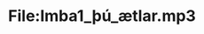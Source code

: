 ---
title: File:Imba1_þú_ætlar.mp3
recording of: þú ætlar
reading speed: slow
speaker: Imba
license: CC0
---